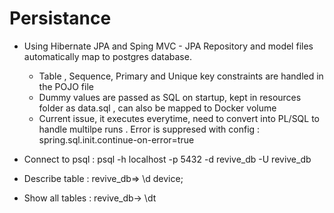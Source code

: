 # Persistance
* Using Hibernate JPA and Sping MVC - JPA Repository and model files automatically map to postgres database.
    * Table , Sequence, Primary and Unique key constraints are handled in the POJO file
    * Dummy values are passed as SQL on startup, kept in resources folder as data.sql , can also be mapped to Docker volume 
    * Current issue, it executes everytime, need to convert into PL/SQL to handle multilpe runs . Error is suppresed with config : spring.sql.init.continue-on-error=true


* Connect to psql :
    psql -h localhost -p 5432 -d revive_db -U revive_db
* Describe table :
    revive_db=> \d device;
* Show all tables :
    revive_db-> \dt
    